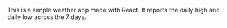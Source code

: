 This is a simple weather app made with React. It reports the daily high and daily low across the 7 days.
